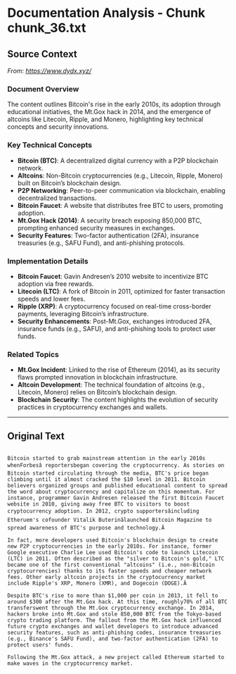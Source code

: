 # Documentation Analysis - Chunk chunk_36.txt

## Source Context
*From: https://www.dydx.xyz/*

### Document Overview  
The content outlines Bitcoin's rise in the early 2010s, its adoption through educational initiatives, the Mt.Gox hack in 2014, and the emergence of altcoins like Litecoin, Ripple, and Monero, highlighting key technical concepts and security innovations.  

### Key Technical Concepts  
- **Bitcoin (BTC)**: A decentralized digital currency with a P2P blockchain network.  
- **Altcoins**: Non-Bitcoin cryptocurrencies (e.g., Litecoin, Ripple, Monero) built on Bitcoin’s blockchain design.  
- **P2P Networking**: Peer-to-peer communication via blockchain, enabling decentralized transactions.  
- **Bitcoin Faucet**: A website that distributes free BTC to users, promoting adoption.  
- **Mt.Gox Hack (2014)**: A security breach exposing 850,000 BTC, prompting enhanced security measures in exchanges.  
- **Security Features**: Two-factor authentication (2FA), insurance treasuries (e.g., SAFU Fund), and anti-phishing protocols.  

### Implementation Details  
- **Bitcoin Faucet**: Gavin Andresen’s 2010 website to incentivize BTC adoption via free rewards.  
- **Litecoin (LTC)**: A fork of Bitcoin in 2011, optimized for faster transaction speeds and lower fees.  
- **Ripple (XRP)**: A cryptocurrency focused on real-time cross-border payments, leveraging Bitcoin’s infrastructure.  
- **Security Enhancements**: Post-Mt.Gox, exchanges introduced 2FA, insurance funds (e.g., SAFU), and anti-phishing tools to protect user funds.  

### Related Topics  
- **Mt.Gox Incident**: Linked to the rise of Ethereum (2014), as its security flaws prompted innovation in blockchain infrastructure.  
- **Altcoin Development**: The technical foundation of altcoins (e.g., Litecoin, Monero) relies on Bitcoin’s blockchain design.  
- **Blockchain Security**: The content highlights the evolution of security practices in cryptocurrency exchanges and wallets.

---

## Original Text
```

Bitcoin started to grab mainstream attention in the early 2010s whenForbesâ reportersbegan covering the cryptocurrency. As stories on Bitcoin started circulating through the media, BTC's price began climbing until it almost cracked the $10 level in 2011. Bitcoin believers organized groups and published educational content to spread the word about cryptocurrency and capitalize on this momentum. For instance, programmer Gavin Andresen released the first Bitcoin Faucet website in 2010, giving away free BTC to visitors to boost cryptocurrency adoption. In 2012, crypto supportersâincluding Etheruem's cofounder Vitalik Buterinâlaunched Bitcoin Magazine to spread awareness of BTC's purpose and technology.Â

In fact, more developers used Bitcoin's blockchain design to create new P2P cryptocurrencies in the early 2010s. For instance, former Google executive Charlie Lee used Bitcoin's code to launch Litecoin (LTC) in 2011. Often described as the "silver to Bitcoin's gold," LTC became one of the first conventional "altcoins" (i.e., non-Bitcoin cryptocurrencies) thanks to its faster speeds and cheaper network fees. Other early altcoin projects in the cryptocurrency market include Ripple's XRP, Monero (XMR), and Dogecoin (DOGE).Â

Despite BTC's rise to more than $1,000 per coin in 2013, it fell to around $300 after the Mt.Gox hack. At this time, roughly70% of all BTC transferswent through the Mt.Gox cryptocurrency exchange. In 2014, hackers broke into Mt.Gox and stole 850,000 BTC from the Tokyo-based crypto trading platform. The fallout from the Mt.Gox hack influenced future crypto exchanges and wallet developers to introduce advanced security features, such as anti-phishing codes, insurance treasuries (e.g., Binance's SAFU Fund), and two-factor authentication (2FA) to protect users' funds.

Following the Mt.Gox attack, a new project called Ethereum started to make waves in the cryptocurrency market.
```